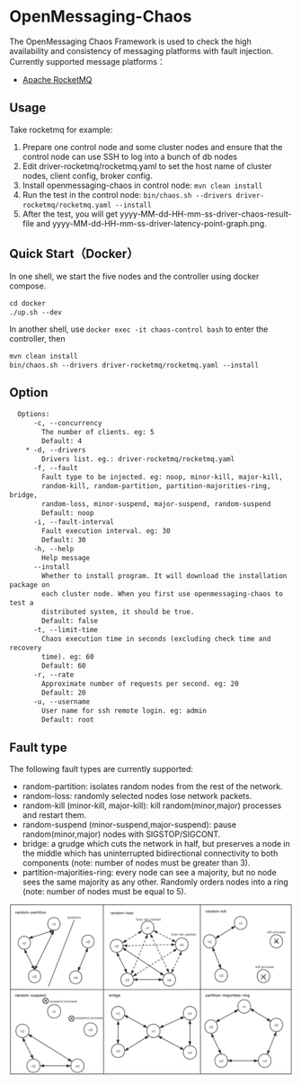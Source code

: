 # OpenMessaging-Chaos

The OpenMessaging Chaos Framework is used to check the high availability and consistency of messaging platforms with fault injection. Currently supported message platforms：

- [Apache RocketMQ](https://rocketmq.apache.org/)

## Usage

Take rocketmq for example:

1. Prepare one control node and  some cluster nodes and ensure that the control node can use SSH to log into a bunch of db nodes
2. Edit driver-rocketmq/rocketmq.yaml to set the host name of cluster nodes, client config, broker config.
3. Install openmessaging-chaos in control node:  `mvn clean install`
4. Run the test in the control node: `bin/chaos.sh --drivers driver-rocketmq/rocketmq.yaml --install` 
5. After the test, you will get yyyy-MM-dd-HH-mm-ss-driver-chaos-result-file and yyyy-MM-dd-HH-mm-ss-driver-latency-point-graph.png.

## Quick Start（Docker）

In one shell, we start the five nodes and the controller using docker compose.

```shell
cd docker
./up.sh --dev
```
In another shell, use `docker exec -it chaos-control bash` to enter the controller, then

```shell
mvn clean install
bin/chaos.sh --drivers driver-rocketmq/rocketmq.yaml --install
```

## Option

```
  Options:
      -c, --concurrency
        The number of clients. eg: 5
        Default: 4
    * -d, --drivers
        Drivers list. eg.: driver-rocketmq/rocketmq.yaml
      -f, --fault
        Fault type to be injected. eg: noop, minor-kill, major-kill, 
        random-kill, random-partition, partition-majorities-ring, bridge, 
        random-loss, minor-suspend, major-suspend, random-suspend
        Default: noop
      -i, --fault-interval
        Fault execution interval. eg: 30
        Default: 30
      -h, --help
        Help message
      --install
        Whether to install program. It will download the installation package on 
        each cluster node. When you first use openmessaging-chaos to test a 
        distributed system, it should be true.
        Default: false
      -t, --limit-time
        Chaos execution time in seconds (excluding check time and recovery 
        time). eg: 60
        Default: 60
      -r, --rate
        Approximate number of requests per second. eg: 20
        Default: 20
      -u, --username
        User name for ssh remote login. eg: admin
        Default: root
```

## Fault type

The following fault types are currently supported:
- random-partition: isolates random nodes from the rest of the network.
- random-loss: randomly selected nodes lose network packets.
- random-kill (minor-kill, major-kill): kill random(minor,major) processes and restart them.
- random-suspend (minor-suspend,major-suspend): pause random(minor,major) nodes with SIGSTOP/SIGCONT.
- bridge: a grudge which cuts the network in half, but preserves a node in the middle which has uninterrupted bidirectional connectivity to both components (note: number of nodes must be greater than 3).
- partition-majorities-ring: every node can see a majority, but no node sees the same majority as any other. Randomly orders nodes into a ring (note: number of nodes must be equal to 5).

![](images/fault-type.png)




